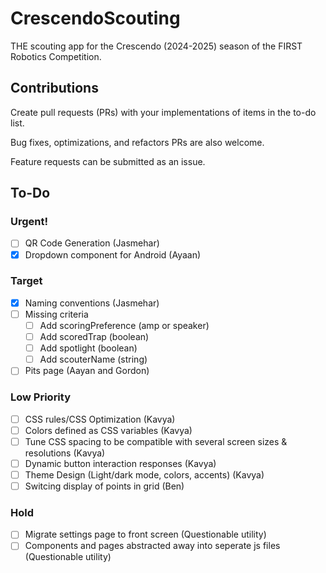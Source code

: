 # CrescendoScouting
THE scouting app for the Crescendo (2024-2025) season of the FIRST Robotics Competition.

## Contributions
Create pull requests (PRs) with your implementations of items in the to-do list.

Bug fixes, optimizations, and refactors PRs are also welcome.

Feature requests can be submitted as an issue.

## To-Do

### Urgent!
- [ ] QR Code Generation (Jasmehar)
- [x] Dropdown component for Android (Ayaan)

### Target
- [x] Naming conventions (Jasmehar)
- [ ] Missing criteria
  - [ ] Add scoringPreference (amp or speaker)
  - [ ] Add scoredTrap (boolean) 
  - [ ] Add spotlight (boolean)
  - [ ] Add scouterName (string)
- [ ] Pits page (Aayan and Gordon)

### Low Priority
- [ ] CSS rules/CSS Optimization (Kavya)
- [ ] Colors defined as CSS variables (Kavya)
- [ ] Tune CSS spacing to be compatible with several screen sizes & resolutions (Kavya)
- [ ] Dynamic button interaction responses (Kavya)
- [ ] Theme Design (Light/dark mode, colors, accents) (Kavya)
- [ ] Switcing display of points in grid (Ben)

### Hold
- [ ] Migrate settings page to front screen (Questionable utility)
- [ ] Components and pages abstracted away into seperate js files (Questionable utility)
